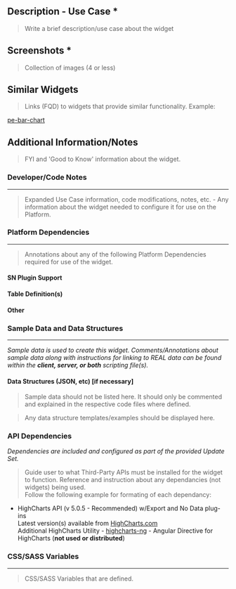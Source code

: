 ## Description - Use Case &#42;
> Write a brief description/use case about the widget

## Screenshots &#42;
> Collection of images (4 or less)

## Similar Widgets
>Links (FQD) to widgets that provide similar functionality. Example:<br/>

[pe-bar-chart](https://github.com/platform-experience/serviceportal-widget-library/tree/master/highcharts/pe-bar-chart)

## Additional Information/Notes 
> FYI and 'Good to Know' information about the widget.

### Developer/Code Notes 
---
> Expanded Use Case information, code modifications, notes, etc. - Any information about the widget needed to configure it for use on the Platform.

### Platform Dependencies
---
> Annotations about any of the following Platform Dependencies required for use of the widget.

#### SN Plugin Support
#### Table Definition(s)
#### Other

### Sample Data and Data Structures
---
<i>Sample data is used to create this widget. Comments/Annotations about sample data along with instructions for linking to REAL data can be found within the __client, server, or both__ scripting file(s).</i>

#### Data Structures (JSON, etc) [if necessary] 

> Sample data should not be listed here. It should only be commented and explained in the respective code files where defined.

> Any data structure templates/examples should be displayed here.

### API Dependencies
<i>Dependencies are included and configured as part of the provided Update Set.</i>
> Guide user to what Third-Party APIs must be installed for the widget to function. Reference and instruction about any dependancies (not widgets) being used.<br/>Follow the following example for formating of each dependancy:

* HighCharts API (v 5.0.5 - Recommended)  w/Export and No Data plug-ins
  <br/>Latest version(s) available from [HighCharts.com](http://http://www.highcharts.com/products/highcharts/)
  <br/>Additional HighCharts Utility - [highcharts-ng](https://github.com/pablojim/highcharts-ng) - Angular Directive for HighCharts (__not used or distributed__)

### CSS/SASS Variables
---
> CSS/SASS Variables that are defined.
